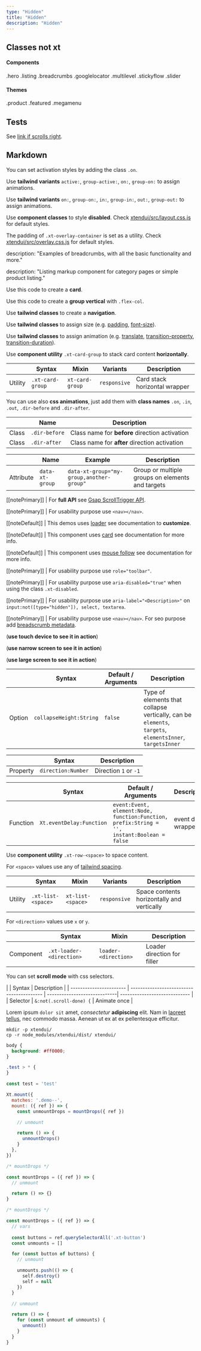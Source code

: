 ```yaml
---
type: "Hidden"
title: "Hidden"
description: "Hidden"
---
```


<demo>
  <demoinline src="demos/components/slider/wrap-center">
  </demoinline>
</demo>

## Classes not xt

#### Components

.hero
.listing
.breadcrumbs
.googlelocator
.multilevel
.stickyflow
.slider

#### Themes

.product
.featured
.megamenu

## Tests

See [link if scrolls right](/components/slider/other#media-loaded).

## Markdown

You can set activation styles by adding the class `.on`.

Use **tailwind variants** `active:`, `group-active:`, `on:`, `group-on:` to assign animations.

Use **tailwind variants** `on:`, `group-on:`, `in:`, `group-in:`, `out:`, `group-out:` to assign animations.

Use **component classes** to style **disabled**. Check [xtendui/src/layout.css.js](https://github.com/minimit/xtendui/blob/beta/src/layout.css.js) for default styles.

The padding of `.xt-overlay-container` is set as a utility. Check [xtendui/src/overlay.css.js](https://github.com/minimit/xtendui/blob/beta/src/overlay.css.js) for default styles.

description: "Examples of breadcrumbs, with all the basic functionality and more."

description: "Listing markup component for category pages or simple product listing."

Use this code to create a **card**.

Use this code to create a **group vertical** with `.flex-col`.

Use **tailwind classes** to create a **navigation**.

Use **tailwind classes** to assign size (e.g. [padding](https://tailwindcss.com/docs/padding), [font-size](https://tailwindcss.com/docs/font-size)).

Use **tailwind classes** to assign animation (e.g. [translate](https://tailwindcss.com/docs/translate), [transition-property](https://tailwindcss.com/docs/transition-property), [transition-duration](https://tailwindcss.com/docs/transition-duration)).

Use **component utility** `.xt-card-group` to stack card content **horizontally**.

<div class="xt-overflow-sub overflow-y-hidden overflow-x-scroll my-5 xt-my-auto w-full">

|                      | Syntax                          | Mixin            | Variants               | Description                   |
| ----------------------- | ----------------------------------------- | -----------------------------| ----------------------------- | ----------------------------- |
| Utility                  | `.xt-card-group`       | `xt-card-group`                | `responsive`                | Card stack horizontal wrapper           |

</div>

You can use also **css animations**, just add them with **class names** `.on`, `.in`, `.out`, `.dir-before` and `.dir-after`.

<div class="xt-overflow-sub overflow-y-hidden overflow-x-scroll my-5 xt-my-auto w-full">

|                      | Name                          | Description                   |
| ----------------------- | ---------------------------- | ----------------------------- |
| Class                  | `.dir-before`       |  Class name for **before** direction activation            |
| Class                  | `.dir-after`       |  Class name for **after** direction activation            |

</div>

<div class="xt-overflow-sub overflow-y-hidden overflow-x-scroll my-5 xt-my-auto w-full">

|                      | Name                          | Example                   | Description                   |
| ----------------------- | ---------------------------- | ----------------------------- | ----------------------------- |
| Attribute                  | `data-xt-group`       | `data-xt-group="my-group,another-group"`   |  Group or multiple groups on elements and targets            |

</div>

[[notePrimary]]
| For **full API** see [Gsap ScrollTrigger API](https://greensock.com/docs/v3/Plugins/ScrollTrigger).

[[notePrimary]]
| For usability purpose use `<nav></nav>`.

[[noteDefault]]
| This demos uses [loader](/components/loader) see documentation to **customize**.

[[noteDefault]]
| This component uses [card](/components/card) see documentation for more info.

[[noteDefault]]
| This component uses [mouse follow](/components/animation/mousefollow) see documentation for more info.

[[notePrimary]]
| For usability purpose use `role="toolbar"`.

[[notePrimary]]
| For usability purpose use `aria-disabled="true"` when using the class `.xt-disabled`.

[[notePrimary]]
| For usability purpose use `aria-label="<Description>"` on `input:not([type="hidden"]), select, textarea`.

[[notePrimary]]
| For usability purpose use `<nav></nav>`. For seo purpose add [breadscrumb metadata](https://developers.google.com/search/docs/data-types/breadcrumb).

<!-- For seo purpose add product metadata https://developers.google.com/search/docs/data-types/product -->

(**use touch device to see it in action**)

(**use narrow screen to see it in action**)

(**use large screen to see it in action**)

<div class="xt-overflow-sub overflow-y-hidden overflow-x-scroll my-5 xt-my-auto w-full">

|                         | Syntax                                    | Default / Arguments                       | Description                   |
| ----------------------- | ----------------------------------------- | ----------------------------- | ----------------------------- |
| Option                    | `collapseHeight:String`                          | `false`        | Type of elements that collapse vertically, can be `elements`, `targets`, `elementsInner`, `targetsInner`           |

</div>

<div class="xt-overflow-sub overflow-y-hidden overflow-x-scroll my-5 xt-my-auto w-full">

|                         | Syntax                                    | Description                   |
| ----------------------- | ----------------------------------------- | ----------------------------- |
| Property                   | `direction:Number`       | Direction `1` or `-1`              |

</div>

<div class="xt-overflow-sub overflow-y-hidden overflow-x-scroll my-5 xt-my-auto w-full">

|                         | Syntax                                    | Default / Arguments                       | Description                   |
| ----------------------- | ----------------------------------------- | ----------------------------- | ----------------------------- |
| Function                  | `Xt.eventDelay:Function`              | `event:Event, element:Node, function:Function, prefix:String = '', instant:Boolean = false`       | event delay wrapper                  |

</div>

Use **component utility** `.xt-row-<space>` to space content.

For `<space>` values use any of [tailwind spacing](https://tailwindcss.com/docs/customizing-spacing).

<div class="xt-overflow-sub overflow-y-hidden overflow-x-scroll my-5 xt-my-auto w-full">

|                      | Syntax                          | Mixin            | Variants               | Description                   |
| ----------------------- | ---------------------------- | -----------------| ----------------------------- |----------------------------- |
| Utility                  | `.xt-list-<space>`       | `xt-list-<space>`                | `responsive`                | Space contents horizontally and vertically            |

</div>

For `<direction>` values use `x` or `y`.

<div class="xt-overflow-sub overflow-y-hidden overflow-x-scroll my-5 xt-my-auto w-full">

|                      | Syntax                          | Mixin            | Description                   |
| ----------------------- | ----------------------------------------- | -----------------------------| ----------------------------- |
| Component                  | `.xt-loader-<direction>`                     | `loader-<direction>`                | Loader direction for filler            |

</div>

You can set **scroll mode** with css selectors.

<div class="xt-overflow-sub overflow-y-hidden overflow-x-scroll my-5 xt-my-auto w-full">

|                      | Syntax                          |  Description                   |
| ----------------------- | ----------------------------------------- | -----------------------------| ----------------------------- |
| Selector                  | `&:not(.scroll-done) {`                     | Animate once            |

</div>

Lorem ipsum `dolor sit` amet, *consectetur* **adipiscing** elit. Nam in [laoreet tellus](/components/list-group/button), nec commodo massa. Aenean ut ex at ex pellentesque efficitur.

<script type="text/plain" class="language-html">
<a href="#" class="xt-button">
  <!-- content -->
</a>

<button type="button" class="xt-button">
  <!-- content -->
</button>
</script>

```
mkdir -p xtendui/
cp -r node_modules/xtendui/dist/ xtendui/
```

```css
body {
  background: #ff0000;
}

.test > * {
}
```

```jsx
const test = 'test'
```

```js
Xt.mount({
  matches: '.demo--',
  mount: ({ ref }) => {
    const unmountDrops = mountDrops({ ref })

    // unmount

    return () => {
      unmountDrops()
    }
  },
})

/* mountDrops */

const mountDrops = ({ ref }) => {
  // unmount

  return () => {}
}

/* mountDrops */

const mountDrops = ({ ref }) => {
  // vars
  
  const buttons = ref.querySelectorAll('.xt-button')
  const unmounts = []

  for (const button of buttons) {
    // unmount

    unmounts.push(() => {
      self.destroy()
      self = null
    })
  }

  // unmount

  return () => {
    for (const unmount of unmounts) {
      unmount()
    }
  }
}
```
